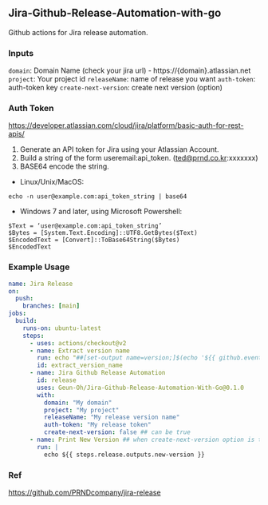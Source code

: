 ## Jira-Github-Release-Automation-with-go

Github actions for Jira release automation.

### Inputs

`domain`: Domain Name (check your jira url) - https://{domain}.atlassian.net
`project`: Your project id
`releaseName`: name of release you want
`auth-token`: auth-token key
`create-next-version`: create next version (option)

### Auth Token

https://developer.atlassian.com/cloud/jira/platform/basic-auth-for-rest-apis/

1. Generate an API token for Jira using your Atlassian Account.
2. Build a string of the form useremail:api_token. (ted@prnd.co.kr:xxxxxxx)
3. BASE64 encode the string.

- Linux/Unix/MacOS:

```shell
echo -n user@example.com:api_token_string | base64
```

- Windows 7 and later, using Microsoft Powershell:

```shell
$Text = ‘user@example.com:api_token_string’
$Bytes = [System.Text.Encoding]::UTF8.GetBytes($Text)
$EncodedText = [Convert]::ToBase64String($Bytes)
$EncodedText
```

### Example Usage

```yaml
name: Jira Release
on:
  push:
    branches: [main]
jobs:
  build:
    runs-on: ubuntu-latest
    steps:
      - uses: actions/checkout@v2
      - name: Extract version name
        run: echo "##[set-output name=version;]$(echo '${{ github.event.head_commit.message }}' | egrep -o '[0-9]{1,3}\.[0-9]{1,3}\.[0-9]{1,3}')"
        id: extract_version_name
      - name: Jira Github Release Automation
        id: release
        uses: Geun-Oh/Jira-Github-Release-Automation-With-Go@0.1.0
        with:
          domain: "My domain"
          project: "My project"
          releaseName: "My release version name"
          auth-token: "My release token"
          create-next-version: false ## can be true
      - name: Print New Version ## when create-next-version option is true
        run: |
          echo ${{ steps.release.outputs.new-version }}
```

### Ref

https://github.com/PRNDcompany/jira-release
